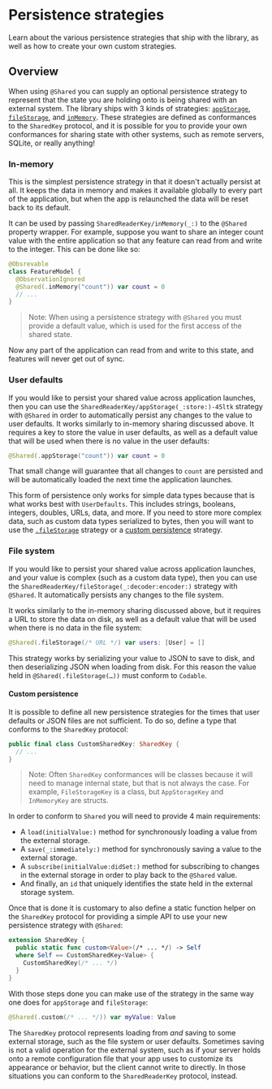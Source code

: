 # Persistence strategies

Learn about the various persistence strategies that ship with the library, as well as how to create
your own custom strategies.

## Overview

When using `@Shared` you can supply an optional persistence strategy to represent that the state
you are holding onto is being shared with an external system. The library ships with 3 kinds of
strategies: [`appStorage`](<doc:SharedReaderKey/appStorage(_:store:)-45ltk>),
[`fileStorage`](<doc:SharedReaderKey/fileStorage(_:decoder:encoder:)>), and
[`inMemory`](<doc:SharedReaderKey/inMemory(_:)>). These strategies are defined as conformances to
the ``SharedKey`` protocol, and it is possible for you to provide your own conformances for sharing
state with other systems, such as remote servers, SQLite, or really anything!

### In-memory

This is the simplest persistence strategy in that it doesn't actually persist at all. It keeps
the data in memory and makes it available globally to every part of the application, but when the
app is relaunched the data will be reset back to its default.

It can be used by passing ``SharedReaderKey/inMemory(_:)`` to the `@Shared` property wrapper.
For example, suppose you want to share an integer count value with the entire application so that
any feature can read from and write to the integer. This can be done like so:

```swift
@Obsrevable
class FeatureModel {
  @ObservationIgnored
  @Shared(.inMemory("count")) var count = 0
  // ...
}
```

> Note: When using a persistence strategy with `@Shared` you must provide a default value, which is
> used for the first access of the shared state.

Now any part of the application can read from and write to this state, and features will never get
out of sync.

### User defaults

If you would like to persist your shared value across application launches, then you can use the
``SharedReaderKey/appStorage(_:store:)-45ltk`` strategy with `@Shared` in order to automatically
persist any changes to the value to user defaults. It works similarly to in-memory sharing discussed
above. It requires a key to store the value in user defaults, as well as a default value that will
be used when there is no value in the user defaults:

```swift
@Shared(.appStorage("count")) var count = 0
```

That small change will guarantee that all changes to `count` are persisted and will be 
automatically loaded the next time the application launches.

This form of persistence only works for simple data types because that is what works best with
`UserDefaults`. This includes strings, booleans, integers, doubles, URLs, data, and more. If you
need to store more complex data, such as custom data types serialized to bytes, then you will want
to use the [`.fileStorage`](<doc:PersistenceStrategies#File-system>) strategy or a
[custom persistence](<doc:PersistenceStrategies#Custom-persistence>) strategy.

### File system

If you would like to persist your shared value across application launches, and your value is
complex (such as a custom data type), then you can use the
``SharedReaderKey/fileStorage(_:decoder:encoder:)`` strategy with `@Shared`. It automatically
persists any changes to the file system.

It works similarly to the in-memory sharing discussed above, but it requires a URL to store the data
on disk, as well as a default value that will be used when there is no data in the file system:

```swift
@Shared(.fileStorage(/* URL */) var users: [User] = []
```

This strategy works by serializing your value to JSON to save to disk, and then deserializing JSON
when loading from disk. For this reason the value held in `@Shared(.fileStorage(…))` must conform to
`Codable`.

#### Custom persistence

It is possible to define all new persistence strategies for the times that user defaults or JSON
files are not sufficient. To do so, define a type that conforms to the ``SharedKey`` protocol:

```swift
public final class CustomSharedKey: SharedKey {
  // ...
}
```

> Note: Often `SharedKey` conformances will be classes because it will need to manage internal
> state, but that is not always the case. For example, ``FileStorageKey`` is a class, but 
> ``AppStorageKey`` and ``InMemoryKey`` are structs.

In order to conform to ``Shared`` you will need to provide 4 main requirements:

  * A `load(initialValue:)` method for synchronously loading a value from the external storage.
  * A `save(_:immediately:)` method for synchronously saving a value to the external storage.
  * A `subscribe(initialValue:didSet:)` method for subscribing to changes in the external storage
    in order to play back to the `@Shared` value.
  * And finally, an `id` that uniquely identifies the state held in the external storage system.

Once that is done it is customary to also define a static function helper on the ``SharedKey`` 
protocol for providing a simple API to use your new persistence strategy with `@Shared`:

```swift
extension SharedKey {
  public static func custom<Value>(/* ... */) -> Self
  where Self == CustomSharedKey<Value> {
    CustomSharedKey(/* ... */)
  }
}
```

With those steps done you can make use of the strategy in the same way one does for 
`appStorage` and `fileStorage`:

```swift
@Shared(.custom(/* ... */)) var myValue: Value
```

The ``SharedKey`` protocol represents loading from _and_ saving to some external storage, such as
the file system or user defaults. Sometimes saving is not a valid operation for the external system,
such as if your server holds onto a remote configuration file that your app uses to customize its
appearance or behavior, but the client cannot write to directly. In those situations you can conform
to the ``SharedReaderKey`` protocol, instead.
